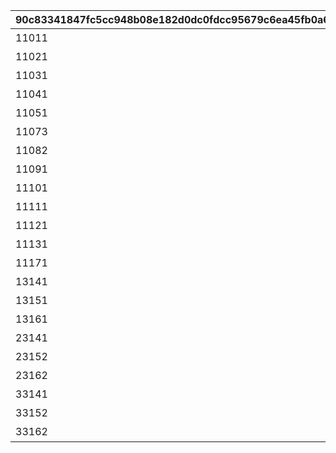 |90c83341847fc5cc948b08e182d0dc0fdcc95679c6ea45fb0a63a84d2af623c7|66e19d266201d9f9bfd68c55002bf39421ecd9ee1160fc4d1bd4001c22b56e47|23e7ae2182925f65369b7e2d5f52735e06751103bfae8dcde7b1863adf728a50|88077d1a41aadde57bc15a574bbc198357bde4ec84cf12220079bd81f2d4b716|86cd6fd996df28b3e9dd039e107be60ddfa4afc7df3ddd0d3162c7fa7d0f8b4f|d1fccc6e94890a5fde83b6b41f0a0e9957304f07011644012505c902efef536e|54d8508646b0befad55c73a83ed7fa510da0bb9f5c2250cad855139fedc35aca|
| --- | --- | --- | --- | --- | --- | --- |
|11011|11012|2|0|1101|ギルド管理協会です！どんなお仲間をお探しですか？|2|
|11021|11022|2|0|1102|ギルド管理協会です！どんなお仲間をお探しですか？|2|
|11031|11032|2|0|1103|ギルド管理協会です！どんなお仲間をお探しですか？|2|
|11041|11042|2|0|1104|ギルド管理協会です！どんなお仲間をお探しですか？|2|
|11051|11052|4|0|1105|魔物たちが集まる闘技場を見つけた！|4|
|11073|11072|7|11071|1107|不思議な石板を発見！どうする？|7|
|11082|11081|8|0|1108|ダンジョンで迷った！どっちに進む？|8|
|11091|11092|4|0|1109|魔物たちが集まる闘技場を見つけた！|4|
|11101|11102|3|11103|1110|じゃんけん……ぽん！|3|
|11111|11112|10|0|1111|箱の中から声が聞こえる……|10|
|11121|11122|11|0|1112|イベント会場に魔物が現れた！|11|
|11131|11132|4|0|1113|魔物たちが集まる闘技場を見つけた！|4|
|11171|11172|4|0|1117|魔物たちが集まる闘技場を見つけた！|4|
|13141|0|5|0|1314|釣りスポットを発見！|5|
|13151|0|9|0|1315|絶好のピクニック日和だ！|9|
|13161|0|6|0|1316|スロットマシンだ！挑戦する？|6|
|23141|0|5|0|2314|ラッキー！もう一回釣れるぞ！|5|
|23152|23151|9|0|2315|料理ができた！でも、まだ材料はあるぞ！|9|
|23162|23161|6|0|2316|もう一勝負だ！|6|
|33141|0|5|0|3314|ラストもう一回！|5|
|33152|33151|9|0|3315|完璧！でも、まだまだ材料はあるぞ！|9|
|33162|33161|6|0|3316|ラスト一発！|6|